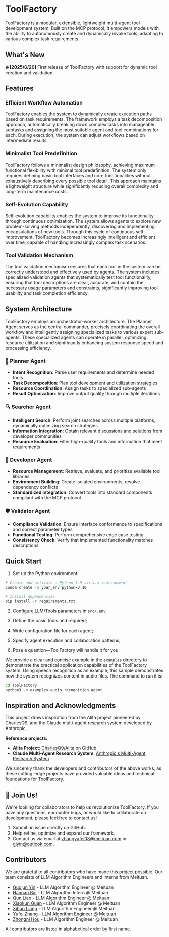 # ToolFactory

ToolFactory is a modular, extensible, lightweight multi-agent tool development system. Built on the MCP protocol, it empowers models with the ability to autonomously create and dynamically invoke tools, adapting to various complex task requirements.

## What's New

**🔥 [2025/6/20]** First release of ToolFactory with support for dynamic tool creation and validation.

## Features

### Efficient Workflow Automation

ToolFactory enables the system to dynamically create execution paths based on task requirements. The framework employs a task decomposition approach, automatically breaking down complex tasks into manageable subtasks and assigning the most suitable agent and tool combinations for each. During execution, the system can adjust workflows based on intermediate results.

### Minimalist Tool Predefinition

ToolFactory follows a minimalist design philosophy, achieving maximum functional flexibility with minimal tool predefinition. The system only requires defining basic tool interfaces and core functionalities without exhaustively describing every possible tool detail. This approach maintains a lightweight structure while significantly reducing overall complexity and long-term maintenance costs.

### Self-Evolution Capability

Self-evolution capability enables the system to improve its functionality through continuous optimization. The system allows agents to explore new problem-solving methods independently, discovering and implementing encapsulations of new tools. Through this cycle of continuous self-improvement, ToolFactory becomes increasingly intelligent and efficient over time, capable of handling increasingly complex task scenarios.

### Tool Validation Mechanism

The tool validation mechanism ensures that each tool in the system can be correctly understood and effectively used by agents. The system includes specialized validation agents that systematically test tool functionality, ensuring that tool descriptions are clear, accurate, and contain the necessary usage parameters and constraints, significantly improving tool usability and task completion efficiency.

## System Architecture

ToolFactory employs an orchestrator-worker architecture. The Planner Agent serves as the central commander, precisely coordinating the overall workflow and intelligently assigning specialized tasks to various expert sub-agents. These specialized agents can operate in parallel, optimizing resource utilization and significantly enhancing system response speed and processing efficiency.

### 🧠 Planner Agent

- **Intent Recognition**: Parse user requirements and determine needed tools
- **Task Decomposition**: Plan tool development and utilization strategies
- **Resource Coordination**: Assign tasks to specialized sub-agents
- **Result Optimization**: Improve output quality through multiple iterations

### 🔍 Searcher Agent

- **Intelligent Search**: Perform joint searches across multiple platforms, dynamically optimizing search strategies
- **Information Integration**: Obtain relevant discussions and solutions from developer communities
- **Resource Evaluation**: Filter high-quality tools and information that meet requirements

### 🔧 Developer Agent

- **Resource Management**: Retrieve, evaluate, and prioritize available tool libraries
- **Environment Building**: Create isolated environments, resolve dependency conflicts
- **Standardized Integration**: Convert tools into standard components compliant with the MCP protocol

### 🛡️ Validator Agent

- **Compliance Validation**: Ensure interface conformance to specifications and correct parameter types
- **Functional Testing**: Perform comprehensive edge case testing
- **Consistency Check**: Verify that implemented functionality matches descriptions

## Quick Start

1. Set up the Python environment:

```bash
# Create and activate a Python 3.9 virtual environment
conda create -n your_env python=3.10 

# Install dependencies
pip install -r requirements.txt
```

2. Configure LLM/Tools parameters in `src/.env` 

3. Define the basic tools and required; 

4. Write configuration file for each agent;

5. Specify agent execution and collaboration patterns;

6. Pose a question—ToolFactory will handle it for you.

We provide a clear and concise example in the `examples` directory to demonstrate the practical application capabilities of the ToolFactory system. Using speech recognition as an example, this sample demonstrates how the system recognizes content in audio files. The command to run it is:

```bash
cd ToolFactory
python3 -m examples.audio_recognition.agent
```

## Inspiration and Acknowledgments

This project draws inspiration from the Alita project pioneered by CharlesQ9, and the Claude multi-agent research system developed by Anthropic.

**Reference projects:**

- **Alita Project**: [CharlesQ9/Alita](https://github.com/CharlesQ9/Alita) on GitHub
- **Claude Multi-Agent Research System**: [Anthropic's Multi-Agent Research System](https://www.anthropic.com/research/multi-agent)

We sincerely thank the developers and contributors of the above works, as these cutting-edge projects have provided valuable ideas and technical foundations for ToolFactory.

## 🌟 Join Us!

We're looking for collaborators to help us revolutionize ToolFactory. If you have any questions, encounter bugs, or would like to collaborate on development, please feel free to contact us!

1. Submit an issue directly on GitHub.
2. Help refine, optimize and expand our framework.
3. Contact us via email at zhangyufei08@meituan.com or gjyin@outlook.com.

## Contributors

We are grateful to all contributors who have made this project possible. Our team consists of LLM Algorithm Engineers and Interns from Meituan. 

- [Guojun Yin](https://github.com/gjyin) - LLM Algorithm Engineer @ Meituan
- [Hannan Bai](https://github.com/dqtcyh) - LLM Algorithm Intern @ Meituan
- [Qun Liao](https://github.com/robink87) - LLM Algorithm Engineer @ Meituan
- [Xiaokun Guan](https://github.com/biscuit279) - LLM Algorithm Engineer @ Meituan
- [Xihao Liang](https://github.com/liangxh) - LLM Algorithm Engineer @ Meituan
- [Yufei Zhang](https://github.com/zyf001) - LLM Algorithm Engineer @ Meituan
- [Zhongni Hou](https://github.com/houzhongni) - LLM Algorithm Engineer @ Meituan

All contributors are listed in alphabetical order by first name.
